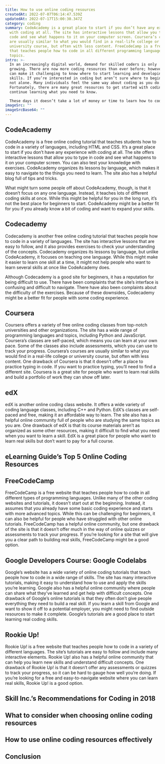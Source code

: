 ```yaml
---
title: How to use online coding resources
createdAt: 2022-07-07T06:14:47.539Z
updatedAt: 2022-07-17T15:00:30.347Z
category: coding
summary: CodeAcademy is a great place to start if you don’t have any experience
  with coding at all. The site has interactive lessons that allow you to type in
  code and see what happens to it on your computer screen. Coursera’s courses
  are usually similar to what you would find in a real-life college or
  university course, but often with less content. FreeCodeCamp is a free website
  that teaches people how to code in all different programming languages and
  topics.
intro: >-
  In an increasingly digital world, demand for skilled coders is only
  growing. There are now more coding resources than ever before; however, this
  can make it challenging to know where to start learning and developing your
  skills. If you’re interested in coding but aren’t sure where to begin, you’re
  not alone. Many individuals feel the same way about coding as you do.
  Fortunately, there are many great resources to get started with coding and
  continue learning what you need to know. 

  These days it doesn’t take a lot of money or time to learn how to code online, whether at home or as part of a formal education program. You can find free tutorials on websites like Codecademy or Treehouse, or complete courses on platforms like Udemy or Alison. While it can seem overwhelming with so many different options available and no single right answer as to which one is best for you personally, the truth is that all of these resources are great in different ways.
imageSrc: ""
imageSrcBase64: ""
---
```


## CodeAcademy

CodeAcademy is a free online coding tutorial that teaches students how to code in a variety of languages, including HTML and CSS. It’s a great place to start if you don’t have any experience with coding at all. The site offers interactive lessons that allow you to type in code and see what happens to it on your computer screen. You can also test your knowledge with exercises. CodeAcademy organizes its lessons by language, which makes it easy to navigate to the things you need to learn. The site also has a helpful blog full of tips and tricks.

What might turn some people off about CodeAcademy, though, is that it doesn’t focus on any one language. Instead, it teaches lots of different coding skills at once. While this might be helpful for you in the long run, it’s not the best place for beginners to start. CodeAcademy might be a better fit for you if you already know a bit of coding and want to expand your skills.

## Codecademy

Codecademy is another free online coding tutorial that teaches people how to code in a variety of languages. The site has interactive lessons that are easy to follow, and it also provides exercises to check your understanding of the concepts. Codecademy organizes its lessons by language, but unlike CodeAcademy, it focuses on teaching one language. While this might make it easier to learn one skill at a time, it might not help people who want to learn several skills at once like CodeAcademy does.

Although Codecademy is a good site for beginners, it has a reputation for being difficult to use. There have been complaints that the site’s interface is confusing and difficult to navigate. There have also been complaints about the difficulty of the exercises. Because of these downsides, Codecademy might be a better fit for people with some coding experience.

## Coursera

Coursera offers a variety of free online coding classes from top-notch universities and other organizations. The site has a wide range of programming languages and topics, including Python and JavaScript. Coursera’s classes are self-paced, which means you can learn at your own pace. Some of the classes also include assessments, which you can use to track your progress. Coursera’s courses are usually similar to what you would find in a real-life college or university course, but often with less content. One drawback of Coursera is that it doesn’t offer a place to practice typing in code. If you want to practice typing, you’ll need to find a different site. Coursera is a great site for people who want to learn real skills and build a portfolio of work they can show off later.

## edX

edX is another online coding class website. It offers a wide variety of coding language classes, including C++ and Python. EdX’s classes are self-paced and free, making it an affordable way to learn. The site also has a helpful online community full of people who are studying the same topics as you are. One drawback of edX is that its course materials aren’t as organized as some other resources, making it difficult to find what you need when you want to learn a skill. EdX is a great place for people who want to learn real skills but don’t want to pay for a full course.

## eLearning Guide’s Top 5 Online Coding Resources

## FreeCodeCamp

FreeCodeCamp is a free website that teaches people how to code in all different types of programming languages. Unlike many of the other coding websites and tutorials, it doesn’t start out at the beginning. Instead, it assumes that you already have some basic coding experience and starts with more advanced topics. While this can be challenging for beginners, it can also be helpful for people who have struggled with other online tutorials. FreeCodeCamp has a helpful online community, but one drawback of the site is that it doesn’t offer much in the way of online quizzes or assessments to track your progress. If you’re looking for a site that will give you a clear path to building real skills, FreeCodeCamp might be a good option.

## Google Developers Course: Google Codelabs

Google’s website has a wide variety of online coding tutorials that teach people how to code in a wide range of skills. The site has many interactive tutorials, making it easy to understand how to use and apply the skills you’re learning. Google also has a helpful online community where people can share what they’ve learned and get help with difficult concepts. One drawback of Google’s online tutorials is that they often don’t give people everything they need to build a real skill. If you learn a skill from Google and want to show it off to a potential employer, you might need to find outside resources to make it complete. Google’s tutorials are a good place to start learning real coding skills.

## Rookie Up!

Rookie Up! is a free website that teaches people how to code in a variety of different languages. The site’s tutorials are easy to follow and include many interactive elements. Rookie Up! also has a helpful online community that can help you learn new skills and understand difficult concepts. One drawback of Rookie Up! is that it doesn’t offer any assessments or quizzes to track your progress, so it can be hard to gauge how well you’re doing. If you’re looking for a free and easy-to-navigate website where you can learn real skills, Rookie Up! is a good option.

## Skill Inc.’s Recommendations for Coding in 2018

## What to consider when choosing online coding resources

## How to use online coding resources effectively

## Conclusion
